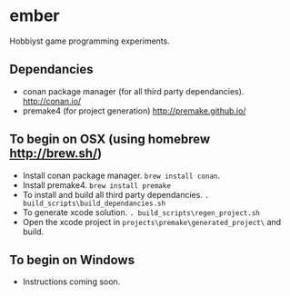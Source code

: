 # ember
Hobbiyst game programming experiments.

## Dependancies
- conan package manager (for all third party dependancies). http://conan.io/
- premake4 (for project generation) http://premake.github.io/

## To begin on OSX (using homebrew http://brew.sh/)
- Install conan package manager. `brew install conan`.
- Install premake4. `brew install premake`
- To install and build all third party dependancies. `. build_scripts\build_dependancies.sh`
- To generate xcode solution. `. build_scripts\regen_project.sh`
- Open the xcode project in `projects\premake\generated_project\` and build.

## To begin on Windows
- Instructions coming soon.
